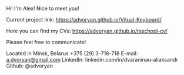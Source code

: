 Hi! I'm Alex! Nice to meet you!

Current project link: https://advoryan.github.io/Vitual-Keyboard/

Here you can find my CVs: https://advoryan.github.io/rsschool-cv/

Please feel free to communicate!

Located in Minsk, Belarus
+375 (29) 3-718-718
E-mail: a.dvoryan@gmail.com
LinkedIn: linkedin.com/in/dvaraninau-aliaksandr
Github: @advoryan